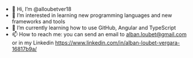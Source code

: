 - 👋 Hi, I’m @alloubetver18
- 👀 I’m interested in learning new programming languages and new frameworks and tools
- 🌱 I’m currently learning how to use GitHub, Angular and TypeScript
- 📫 How to reach me: you can send an email to alban.loubet@gmail.com or in my Linkedin https://www.linkedin.com/in/alban-loubet-vergara-16817b9a/

<!---
alloubetver18/alloubetver18 is a ✨ special ✨ repository because its `README.md` (this file) appears on your GitHub profile.
You can click the Preview link to take a look at your changes.
--->
